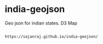 # india-geojson
Geo json for indian states.
                                                            D3 Map 
                                               
                                               https://sajanraj.github.io/india-geojson/
                  
                  
